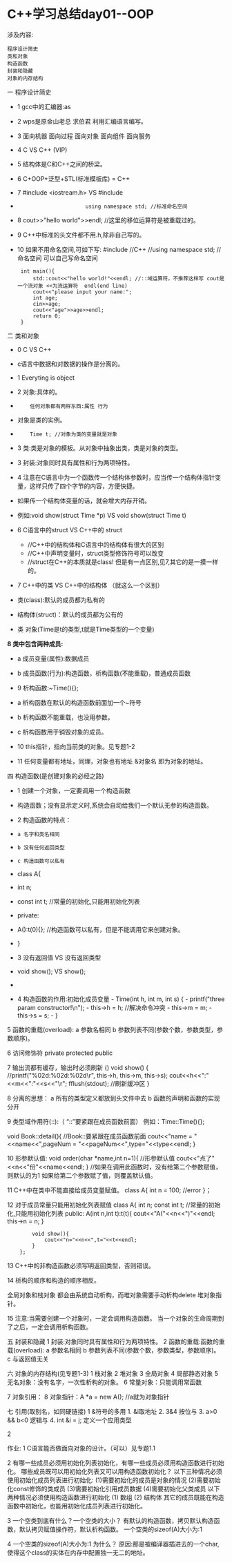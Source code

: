#			         C++学习总结day01--OOP
涉及内容:

	程序设计简史
	类和对象
	构造函数
	封装和隐藏
	对象的内存结构
一 程序设计简史

- 1 gcc中的汇编器:as
- 2 wps是原金山老总 求伯君 利用汇编语言编写。
- 3 面向机器 面向过程 面向对象 面向组件 面向服务
- 4 C VS C++ (VIP)
- 5 结构体是C和C++之间的桥梁。
- 6 C+OOP+泛型+STL(标准模板库) = C++ 
- 7 #include <iostream.h>  VS #include <iostream>
- 			                using namespace std; //标准命名空间
-  8 cout>>"hello world">>endl; //这里的移位运算符是被重载过的。
-  9 C++中标准的头文件都不用.h,除非自己写的。
-  10 如果不用命名空间,可如下写:
 #include <iostream>   //C++
//using namespace std; //命名空间  可以自己写命名空间

	
		int main(){
			std::cout<<"hello world!"<<endl; //::域运算符，不推荐这样写 cout是一个流对象 <<为流运算符  endl(end line)
			cout<<"please input your name:";
			int age;
			cin>>age;
			cout<<"age">>age>>endl;
			return 0;
		}

二 类和对象

-  0 C  VS C++
-    c语言中数据和对数据的操作是分离的。
-  1 Everyting is object 
-  2 对象:具体的。
-         任何对象都有两样东西:属性 行为
-  	对象是类的实例。
-         Time t; //对象为类的变量就是对象
-  3 类:类是对象的模板。从对象中抽象出类，类是对象的类型。
-  3 封装:对象同时具有属性和行为两项特性。
-  4 注意在C语言中为一个函数传一个结构体参数时，应当传一个结构体指针变量，这样只传了四个字节的内容，方便快捷。
-  如果传一个结构体变量的话，就会增大内存开销。
-  例如:void show(struct Time *p)   VS  void show(struct Time t)
 
-  6  C语言中的struct VS C++中的 struct
	- //C++中的结构体和C语言中的结构体有很大的区别
	- //C++中声明变量时，struct类型修饰符号可以改变
	- //struct在C++的本质就是class! 但是有一点区别,见7,其它的是一摸一样的。

-  7 C++中的类 VS C++中的结构体  （就这么一个区别）
-   类(class):默认的成员都为私有的
-   结构体(struct)：默认的成员都为公有的
-   类 对象(Time是t的类型,t就是Time类型的一个变量)
	

**8 类中包含两种成员:**

-   a 成员变量(属性):数据成员
-   b 成员函数(行为):构造函数，析构函数(不能重载)，普通成员函数

-  9 析构函数:~Time(){};
-   a 析构函数在默认的构造函数前面加一个~符号
-   b 析构函数不能重载，也没用参数。
-   c 析构函数用于销毁对象的成员。

-  10 this指针，指向当前类的对象。见专题1-2

-  11 任何变量都有地址，同理，对象也有地址 &对象名 即为对象的地址。
 
四 构造函数(是创建对象的必经之路)
-  1 创建一个对象，一定要调用一个构造函数
-    构造函数；没有显示定义时,系统会自动给我们一个默认无参的构造函数。

-  2 构造函数的特点：
-     a 名字和类名相同
-     b 没有任何返回类型
-     c 构造函数可以私有
- class A{
- 	int n;
- 	const int t; //常量的初始化,只能用初始化列表
- private:
- 	A():t(0){};  //构造函数可以私有，但是不能调用它来创建对象。
- }

-  3 没有返回值  VS  没有返回类型
-   void show(); VS  show();
-   
-  4 构造函数的作用:初始化成员变量
		-   Time(int h, int m, int s) {
		- 		printf("three param constructor!\n");
		- 		this->h = h; //解决命令冲突
		- 		this->m = m;
		- 		this->s = s;
		- 	}

 5 函数的重载(overload):
  a 参数名相同
  b 参数列表不同(参数个数，参数类型，参数顺序)。  

 6 访问修饰符 private protected public

 7 输出流都有缓存，输出时必须刷新 ()
void show() {
	//printf("%02d:%02d:%02d\r", this->h, this->m, this->s);
	cout<<h<<":"<<m<<":"<<s<<"\r";
	fflush(stdout); //刷新缓冲区
	}

 8 分离的思想：
  a 所有的类型定义都放到头文件中去
  b 函数的声明和函数的实现分开

 9 类型域作用符(::):（ “::”要紧跟在成员函数前面）
 例如：Time::Time(){};

 void Book::detail(){  //Book::要紧跟在成员函数前面
	cout<<"name = "<<name<<",pageNum = "<<pageNum<<",type="<<type<<endl;
}

 10 形参默认值:
void order(char *name,int n=1){  //形参默认值
	cout<<"点了"<<n<<"份"<<name<<endl;
 }  //如果在调用此函数时，没有给第二个参数赋值，则默认的为1
      如果给第二个参数赋了值，则覆盖默认值。

 11 C++中在类中不能直接给成员变量赋值。
  class A{
	int n = 100; //error
  }；
    
 12 对于成员常量只能用初始化列表赋值
		class A{
			int n;
			const int t; //常量的初始化,只能用初始化列表
		public:
			A(int n,int t):t(t){
				cout<<"A("<<n<<")"<<endl;
				this->n = n;
			}
		
			void show(){
				cout<<"n="<<n<<",t="<<t<<endl;
			}
		};

 13 C++中的非构造函数必须写明返回类型，否则错误。

 14 析构的顺序和构造的顺序相反。
 
  全局对象和栈对象 都会由系统自动析构，而堆对象需要手动析构delete 堆对象指针。

 15 注意:当需要创建一个对象时，一定会调用构造函数。
         当一个对象的生命周期到了之后，一定会调用析构函数。

五 封装和隐藏
  1 封装:对象同时具有属性和行为两项特性。
  2 函数的重载:函数的重载(overload):
    a 参数名相同
    b 参数列表不同(参数个数，参数类型，参数顺序)。
    c 与返回值无关

六 对象的内存结构(见专题1-3)
  1 栈对象
  2 堆对象
  3 
全局对象
  4 局部静态对象
  5 
无名对象：没有名字，一次性析构的对象。
  6 
常量对象：只能调用常函数

  7 对象引用：
  8 
对象指针：A *a = new A(); //a就为对象指针


七 引用(取别名，如同硬链接)
  1 &符号的多用
     1. &i取地址 
     2. 3&4 按位与 
     3. a>0 && b<0 逻辑与 
     4.  int &i = j; 定义一个应用类型

  2 


作业:
1 C语言能否做面向对象的设计。（可以）见专题1.1
  
2 有哪一些成员必须用初始化列表初始化，有哪一些成员必须用构造函数进行初始化。
哪些成员既可以用初始化列表又可以用构造函数初始化？
以下三种情况必须使用初始化成员列表进行初始化:
 (1)需要初始化的成员是对象的情况
 (2)需要初始化const修饰的类成员 
 (3)需要初始化引用成员数据 
 (4)需要初始化父类成员
以下两种情况必须使用构造函数进行初始化
   (1) 数组
   (2) 结构体
其它的成员既能在构造函数中初始化，也能用初始化成员列表进行初始化。

3 一个空类到底有什么？一个空类的大小？
有默认的构造函数，拷贝默认构造函数，默认拷贝赋值操作符，默认析构函数。
一个空类的sizeof(A)大小为:1

4  一个空类的sizeof(A)大小为:1 为什么？
原因:那是被编译器插进去的一个char,使得这个class的实体在内存中配置独一无二的地址。   



























